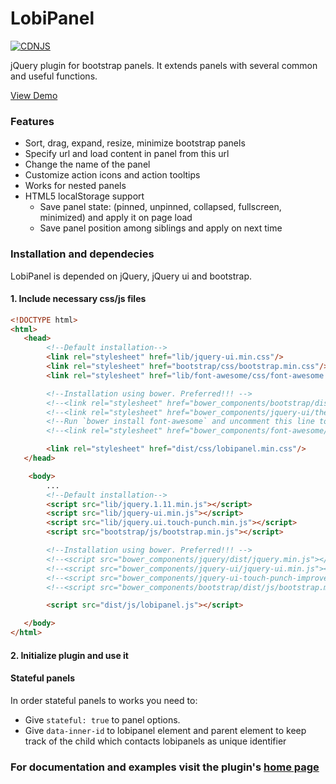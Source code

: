 # LobiPanel
[![CDNJS](https://img.shields.io/cdnjs/v/lobipanel.svg)](https://cdnjs.com/libraries/lobipanel)

jQuery plugin for bootstrap panels. It extends panels with several common and useful functions.

[View Demo](http://lobianijs.com/site/lobipanel)

### Features

- Sort, drag, expand, resize, minimize bootstrap panels
- Specify url and load content in panel from this url
- Change the name of the panel
- Customize action icons and action tooltips
- Works for nested panels
- HTML5 localStorage support
    - Save panel state: (pinned, unpinned, collapsed, fullscreen, minimized) and apply it on page load
    - Save panel position among siblings and apply on next time

### Installation and dependecies

LobiPanel is depended on jQuery, jQuery ui and bootstrap.

#### 1. Include necessary css/js files

```html
<!DOCTYPE html>
<html>
   <head>
        <!--Default installation-->
        <link rel="stylesheet" href="lib/jquery-ui.min.css"/>
        <link rel="stylesheet" href="bootstrap/css/bootstrap.min.css"/>
        <link rel="stylesheet" href="lib/font-awesome/css/font-awesome.min.css"/>

        <!--Installation using bower. Preferred!!! -->
        <!--<link rel="stylesheet" href="bower_components/bootstrap/dist/css/bootstrap.min.css"/>-->
        <!--<link rel="stylesheet" href="bower_components/jquery-ui/themes/ui-lightness/jquery-ui.min.css"/>-->
        <!--Run `bower install font-awesome` and uncomment this line to see font awesome examples-->
        <!--<link rel="stylesheet" href="bower_components/font-awesome/css/font-awesome.min.css"/>-->

        <link rel="stylesheet" href="dist/css/lobipanel.min.css"/>
   </head>

    <body>
        ...
        <!--Default installation-->
        <script src="lib/jquery.1.11.min.js"></script>
        <script src="lib/jquery-ui.min.js"></script>
        <script src="lib/jquery.ui.touch-punch.min.js"></script>
        <script src="bootstrap/js/bootstrap.min.js"></script>

        <!--Installation using bower. Preferred!!! -->
        <!--<script src="bower_components/jquery/dist/jquery.min.js"></script>-->
        <!--<script src="bower_components/jquery-ui/jquery-ui.min.js"></script>-->
        <!--<script src="bower_components/jquery-ui-touch-punch-improved/jquery.ui.touch-punch-improved.js"></script>-->
        <!--<script src="bower_components/bootstrap/dist/js/bootstrap.min.js"></script>-->

        <script src="dist/js/lobipanel.js"></script>

   </body>
</html>
```

#### 2. Initialize plugin and use it

#### Stateful panels
In order stateful panels to works you need to:
 - Give `stateful: true` to panel options.
 - Give `data-inner-id` to lobipanel element and parent element to keep track of the child
 which contacts lobipanels as unique identifier

### For documentation and examples visit the plugin's [home page](http://lobianijs.com/site/lobipanel)
